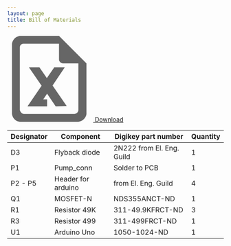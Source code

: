 ```yaml
---
layout: page
title: Bill of Materials
---
```

<link rel="stylesheet" type="text/css" media="all" href="../style.css" />
<div class="link-download">
    <a href="http://tiberiog.cacsite.com/tiberiog.cacsite.com/xiao/DigiFab_PCB_BOM_1.1.xlsx">
    <svg t="1553640683255" class="icon" style="" viewBox="0 0 1024 1024" version="1.1" xmlns="http://www.w3.org/2000/svg" p-id="1158" xmlns:xlink="http://www.w3.org/1999/xlink" width="200" height="200"><defs><style type="text/css"></style></defs><path d="M847.644444 1024H150.755556c-48.355556-5.688889-88.177778-42.666667-93.866667-93.866667V93.866667C62.577778 45.511111 102.4 5.688889 150.755556 0h466.488888l327.111112 327.111111v605.866667c-8.533333 48.355556-48.355556 85.333333-96.711112 91.022222z m0-696.888889h-184.888888c-25.6-2.844444-45.511111-22.755556-45.511112-45.511111V93.866667H196.266667c-25.6-2.844444-45.511111 17.066667-45.511111 42.666666v748.088889c5.688889 22.755556 22.755556 42.666667 45.511111 45.511111h605.866666c25.6-2.844444 45.511111-22.755556 45.511111-45.511111V327.111111z m-270.222222 512l-102.4-150.755555-45.511111 68.266666h45.511111v82.488889H241.777778l167.822222-244.622222-150.755556-219.022222h125.155556l88.177778 128 88.177778-128h125.155555L540.444444 591.644444l167.822223 244.622223-130.844445 2.844444z" fill="#666666" p-id="1159"></path></svg>
    Download</a>
</div>
<table class="tableizer-table">
    <thead class = "thead"><tr><th>Designator</th><th>Component</th><th>Digikey part number</th><th>Quantity</th></tr></thead>
    <tbody>
    <tr><td>D3</td><td>Flyback diode</td><td>2N222 from El. Eng. Guild</td><td>1</td></tr>
    <tr><td>P1</td><td>Pump_conn</td><td>Solder to PCB</td><td>1</td></tr>
    <tr><td>P2 - P5</td><td>Header for arduino</td><td>from El. Eng. Guild</td><td>4</td></tr>
    <tr><td>Q1</td><td>MOSFET-N</td><td>NDS355ANCT-ND</td><td>1</td></tr>
    <tr><td>R1</td><td>Resistor 49K</td><td>311-49.9KFRCT-ND</td><td>3</td></tr>
    <tr><td>R3</td><td>Resistor 499</td><td>311-499FRCT-ND</td><td>1</td></tr>
    <tr><td>U1</td><td>Arduino Uno</td><td>1050-1024-ND</td><td>1</td></tr>
    </tbody>
</table>
